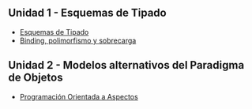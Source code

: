 Unidad 1 - Esquemas de Tipado
-----------------------------

-   [Esquemas de Tipado](esquemas-de-tipado.md)
-   [Binding, polimorfismo y sobrecarga](binding--polimorfismo-y-sobrecarga.md)

Unidad 2 - Modelos alternativos del Paradigma de Objetos
--------------------------------------------------------

-   [Programación Orientada a Aspectos](programacion-orientada-a-aspectos.md)

